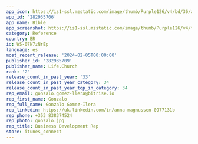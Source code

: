 ```yaml
---
app_icon: https://is1-ssl.mzstatic.com/image/thumb/Purple126/v4/bd/36/a1/bd36a16c-a04b-34bf-f082-0053f0a222f5/AppIcon-0-0-1x_U007emarketing-0-7-0-0-85-220.png/1024x1024bb.png
app_id: '282935706'
app_name: Bible
app_screenshot: https://is1-ssl.mzstatic.com/image/thumb/Purple126/v4/fb/42/e6/fb42e6e3-58b0-f15e-8375-871105aaa455/0c3e9201-f142-4fb0-b354-1a3a06a9a7e3_1-daily-refresh.png/1242x2688bb.png
category: Reference
country: BR
id: WS-07N7zNrEp
language: es
most_recent_release: '2024-02-05T00:00:00'
publisher_id: '282935709'
publisher_name: Life.Church
rank: '2'
release_count_in_past_year: '33'
release_count_in_past_year_category: 34
release_count_in_past_year_top_in_category: 34
rep_email: gonzalo.gomez-llera@bitrise.io
rep_first_name: Gonzalo
rep_full_name: Gonzalo Gomez-Ilera
rep_linkedin: https://uk.linkedin.com/in/anna-magnussen-0977131b
rep_phone: +353 838374524
rep_photo: gonzalo.jpg
rep_title: Business Development Rep
store: itunes_connect
---
```

